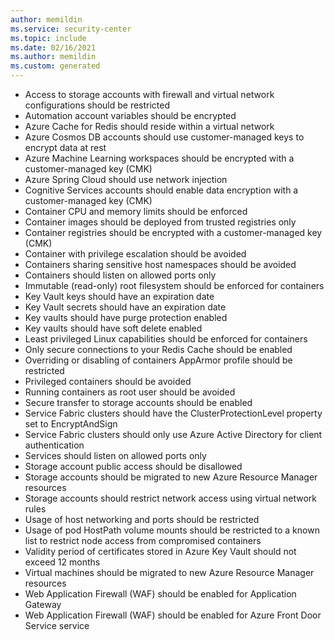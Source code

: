 ```yaml
---
author: memildin
ms.service: security-center
ms.topic: include
ms.date: 02/16/2021
ms.author: memildin
ms.custom: generated
---
```


- Access to storage accounts with firewall and virtual network configurations should be restricted
- Automation account variables should be encrypted
- Azure Cache for Redis should reside within a virtual network
- Azure Cosmos DB accounts should use customer-managed keys to encrypt data at rest
- Azure Machine Learning workspaces should be encrypted with a customer-managed key (CMK)
- Azure Spring Cloud should use network injection
- Cognitive Services accounts should enable data encryption with a customer-managed key (CMK)
- Container CPU and memory limits should be enforced
- Container images should be deployed from trusted registries only
- Container registries should be encrypted with a customer-managed key (CMK)
- Container with privilege escalation should be avoided
- Containers sharing sensitive host namespaces should be avoided
- Containers should listen on allowed ports only
- Immutable (read-only) root filesystem should be enforced for containers
- Key Vault keys should have an expiration date
- Key Vault secrets should have an expiration date
- Key vaults should have purge protection enabled
- Key vaults should have soft delete enabled
- Least privileged Linux capabilities should be enforced for containers
- Only secure connections to your Redis Cache should be enabled
- Overriding or disabling of containers AppArmor profile should be restricted
- Privileged containers should be avoided
- Running containers as root user should be avoided
- Secure transfer to storage accounts should be enabled
- Service Fabric clusters should have the ClusterProtectionLevel property set to EncryptAndSign
- Service Fabric clusters should only use Azure Active Directory for client authentication
- Services should listen on allowed ports only
- Storage account public access should be disallowed
- Storage accounts should be migrated to new Azure Resource Manager resources
- Storage accounts should restrict network access using virtual network rules
- Usage of host networking and ports should be restricted
- Usage of pod HostPath volume mounts should be restricted to a known list to restrict node access from compromised containers
- Validity period of certificates stored in Azure Key Vault should not exceed 12 months
- Virtual machines should be migrated to new Azure Resource Manager resources
- Web Application Firewall (WAF) should be enabled for Application Gateway
- Web Application Firewall (WAF) should be enabled for Azure Front Door Service service

